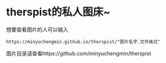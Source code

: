 # therspist的私人图床~

想要查看图片的人可以输入
```
https://minyuchengmin.github.io/therspist/"图片名字.文件格式"
```


图片目录请查看https://github.com/minyuchengmin/therspist
